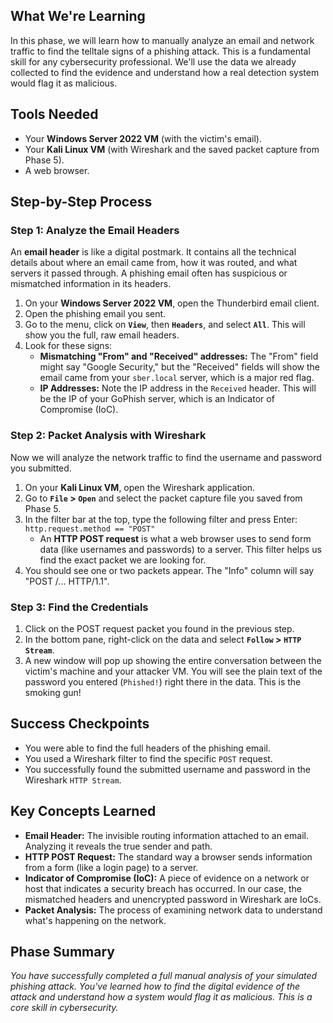 ## What We're Learning

In this phase, we will learn how to manually analyze an email and network traffic to find the telltale signs of a phishing attack. This is a fundamental skill for any cybersecurity professional. We'll use the data we already collected to find the evidence and understand how a real detection system would flag it as malicious.


## Tools Needed

- Your **Windows Server 2022 VM** (with the victim's email).
- Your **Kali Linux VM** (with Wireshark and the saved packet capture from Phase 5).
- A web browser.


## Step-by-Step Process

### **Step 1: Analyze the Email Headers**

An **email header** is like a digital postmark. It contains all the technical details about where an email came from, how it was routed, and what servers it passed through. A phishing email often has suspicious or mismatched information in its headers.

1. On your **Windows Server 2022 VM**, open the Thunderbird email client.
2. Open the phishing email you sent.
3. Go to the menu, click on **`View`**, then **`Headers`**, and select **`All`**. This will show you the full, raw email headers.
4. Look for these signs:
    - **Mismatching "From" and "Received" addresses:** The "From" field might say "Google Security," but the "Received" fields will show the email came from your `sber.local` server, which is a major red flag.
    - **IP Addresses:** Note the IP address in the `Received` header. This will be the IP of your GoPhish server, which is an Indicator of Compromise (IoC).
  
### **Step 2: Packet Analysis with Wireshark**

Now we will analyze the network traffic to find the username and password you submitted.

1. On your **Kali Linux VM**, open the Wireshark application.
2. Go to **`File` > `Open`** and select the packet capture file you saved from Phase 5.
3. In the filter bar at the top, type the following filter and press Enter:
`http.request.method == "POST"`
    - An **HTTP POST request** is what a web browser uses to send form data (like usernames and passwords) to a server. This filter helps us find the exact packet we are looking for.
4. You should see one or two packets appear. The "Info" column will say "POST /... HTTP/1.1".

### **Step 3: Find the Credentials**

1. Click on the POST request packet you found in the previous step.
2. In the bottom pane, right-click on the data and select **`Follow` > `HTTP Stream`**.
3. A new window will pop up showing the entire conversation between the victim's machine and your attacker VM. You will see the plain text of the password you entered (`Phished!`) right there in the data. This is the smoking gun!


## Success Checkpoints

- You were able to find the full headers of the phishing email.
- You used a Wireshark filter to find the specific `POST` request.
- You successfully found the submitted username and password in the Wireshark `HTTP Stream`.

## Key Concepts Learned

- **Email Header:** The invisible routing information attached to an email. Analyzing it reveals the true sender and path.
- **HTTP POST Request:** The standard way a browser sends information from a form (like a login page) to a server.
- **Indicator of Compromise (IoC):** A piece of evidence on a network or host that indicates a security breach has occurred. In our case, the mismatched headers and unencrypted password in Wireshark are IoCs.
- **Packet Analysis:** The process of examining network data to understand what's happening on the network.


## Phase Summary

*You have successfully completed a full manual analysis of your simulated phishing attack. You've learned how to find the digital evidence of the attack and understand how a system would flag it as malicious. This is a core skill in cybersecurity.*
